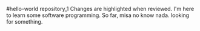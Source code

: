 #hello-world
repository_1
Changes are highlighted when reviewed. I'm here to learn some software programming. So far, misa no know nada. 
looking for something. 
